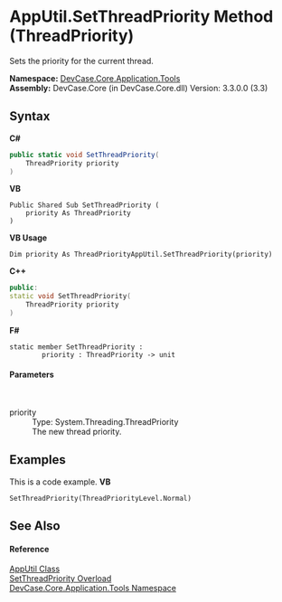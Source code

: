 # AppUtil.SetThreadPriority Method (ThreadPriority)
 

Sets the priority for the current thread.

**Namespace:**&nbsp;<a href="N_DevCase_Core_Application_Tools">DevCase.Core.Application.Tools</a><br />**Assembly:**&nbsp;DevCase.Core (in DevCase.Core.dll) Version: 3.3.0.0 (3.3)

## Syntax

**C#**<br />
``` C#
public static void SetThreadPriority(
	ThreadPriority priority
)
```

**VB**<br />
``` VB
Public Shared Sub SetThreadPriority ( 
	priority As ThreadPriority
)
```

**VB Usage**<br />
``` VB Usage
Dim priority As ThreadPriorityAppUtil.SetThreadPriority(priority)
```

**C++**<br />
``` C++
public:
static void SetThreadPriority(
	ThreadPriority priority
)
```

**F#**<br />
``` F#
static member SetThreadPriority : 
        priority : ThreadPriority -> unit 

```


#### Parameters
&nbsp;<dl><dt>priority</dt><dd>Type: System.Threading.ThreadPriority<br />The new thread priority.</dd></dl>

## Examples
This is a code example. 
**VB**<br />
``` VB
SetThreadPriority(ThreadPriorityLevel.Normal)
```


## See Also


#### Reference
<a href="T_DevCase_Core_Application_Tools_AppUtil">AppUtil Class</a><br /><a href="Overload_DevCase_Core_Application_Tools_AppUtil_SetThreadPriority">SetThreadPriority Overload</a><br /><a href="N_DevCase_Core_Application_Tools">DevCase.Core.Application.Tools Namespace</a><br />